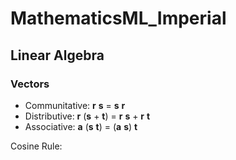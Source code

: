 
# MathematicsML_Imperial

## Linear Algebra

### Vectors

* Communitative: **r** **s** = **s** **r** 
* Distributive: **r** (**s** + **t**) = **r** **s** + **r** **t**
* Associative: **a** (**s** **t**) = (**a** **s**) **t**  

Cosine Rule: <script type="text/javascript" src="http://cdn.mathjax.org/mathjax/latest/MathJax.js?config=default"> $ a^{2} = b^{2} + c^{2} - 2bc\cos \theta $ </script>
